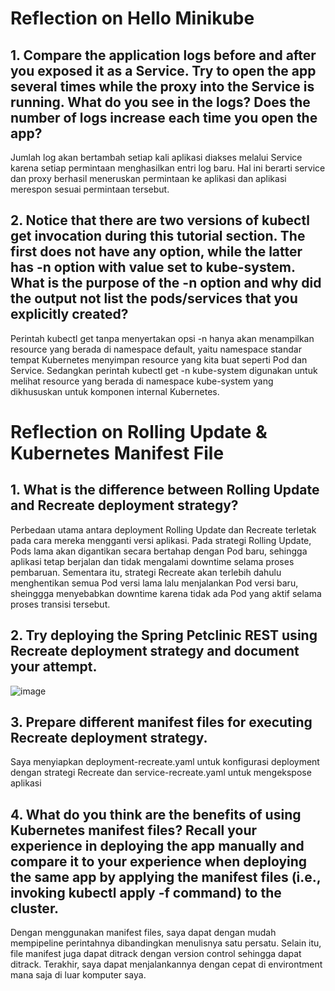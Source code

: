 # Reflection on Hello Minikube

## 1. Compare the application logs before and after you exposed it as a Service. Try to open the app several times while the proxy into the Service is running. What do you see in the logs? Does the number of logs increase each time you open the app?
Jumlah log akan bertambah setiap kali aplikasi diakses melalui Service karena setiap permintaan menghasilkan entri log baru. Hal ini berarti service dan proxy berhasil meneruskan permintaan ke aplikasi dan aplikasi merespon sesuai permintaan tersebut.

## 2. Notice that there are two versions of kubectl get invocation during this tutorial section. The first does not have any option, while the latter has -n option with value set to kube-system. What is the purpose of the -n option and why did the output not list the pods/services that you explicitly created?
Perintah kubectl get tanpa menyertakan opsi -n hanya akan menampilkan resource yang berada di namespace default, yaitu namespace standar tempat Kubernetes menyimpan resource yang kita buat seperti Pod dan Service. Sedangkan perintah kubectl get -n kube-system digunakan untuk melihat resource yang berada di namespace kube-system yang dikhususkan untuk komponen internal Kubernetes. 

# Reflection on Rolling Update & Kubernetes Manifest File

## 1. What is the difference between Rolling Update and Recreate deployment strategy?
Perbedaan utama antara deployment Rolling Update dan Recreate terletak pada cara mereka mengganti versi aplikasi. Pada strategi Rolling Update, Pods lama akan digantikan secara bertahap dengan Pod baru, sehingga aplikasi tetap berjalan dan tidak mengalami downtime selama proses pembaruan. Sementara itu, strategi Recreate akan terlebih dahulu menghentikan semua Pod versi lama lalu menjalankan Pod versi baru, sheinggga menyebabkan downtime karena tidak ada Pod yang aktif selama proses transisi tersebut. 
## 2. Try deploying the Spring Petclinic REST using Recreate deployment strategy and document your attempt.
![image](https://github.com/user-attachments/assets/d075baa2-5c4a-4df8-a7e4-b984619c635d)


## 3. Prepare different manifest files for executing Recreate deployment strategy.
Saya menyiapkan deployment-recreate.yaml untuk konfigurasi deployment dengan strategi Recreate dan service-recreate.yaml untuk mengekspose aplikasi

## 4. What do you think are the benefits of using Kubernetes manifest files? Recall your experience in deploying the app manually and compare it to your experience when deploying the same app by applying the manifest files (i.e., invoking kubectl apply -f command) to the cluster.
Dengan menggunakan manifest files, saya dapat dengan mudah mempipeline perintahnya dibandingkan menulisnya satu persatu. Selain itu, file manifest juga dapat ditrack dengan version control sehingga dapat ditrack. Terakhir, saya dapat menjalankannya dengan cepat di environtment mana saja di luar komputer saya.

